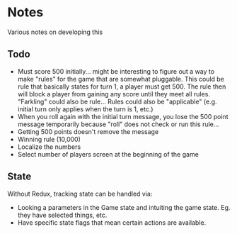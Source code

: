 # Notes

Various notes on developing this

## Todo

* Must score 500 initially... might be interesting to figure out a way to make "rules" for the game that are somewhat pluggable. This could be rule that basically states for turn 1, a player must get 500. The rule then will block a player from gaining any score until they meet all rules. "Farkling" could also be rule... Rules could also be "applicable" (e.g. initial turn only applies when the turn is 1, etc.)
* When you roll again with the initial turn message, you lose the 500 point message temporarily because "roll" does not check or run this rule...
* Getting 500 points doesn't remove the message
* Winning rule (10,000)
* Localize the numbers
* Select number of players screen at the beginning of the game

## State

Without Redux, tracking state can be handled via:

* Looking a parameters in the Game state and intuiting the game state. Eg. they have selected things, etc.
* Have specific state flags that mean certain actions are available.
